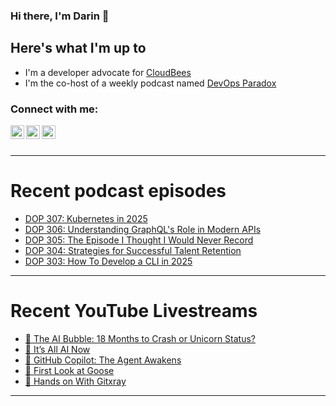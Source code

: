 ### Hi there, I'm Darin 👋

## Here's what I'm up to
- I'm a developer advocate for [CloudBees][cloudbees-website]
- I'm the co-host of a weekly podcast named [DevOps Paradox][dop-website]

### Connect with me:

[<img align="left" alt="darinpope | Twitter" width="22px" src="https://cdn.jsdelivr.net/npm/simple-icons@v3/icons/twitter.svg" />][twitter]
[<img align="left" alt="darinpope | LinkedIn" width="22px" src="https://cdn.jsdelivr.net/npm/simple-icons@v3/icons/linkedin.svg" />][linkedin]
[<img align="left" alt="darinpope | Instagram" width="22px" src="https://cdn.jsdelivr.net/npm/simple-icons@v3/icons/instagram.svg" />][instagram]

<br />
<br />

---

# Recent podcast episodes
<!-- BLOG-POST-LIST:START -->
- [DOP 307: Kubernetes in 2025](https://www.devopsparadox.com/episodes/kubernetes-in-2025-307/)
- [DOP 306: Understanding GraphQL&#39;s Role in Modern APIs](https://www.devopsparadox.com/episodes/understanding-graphql-s-role-in-modern-apis-306/)
- [DOP 305: The Episode I Thought I Would Never Record](https://www.devopsparadox.com/episodes/the-episode-i-thought-i-would-never-record-305/)
- [DOP 304: Strategies for Successful Talent Retention](https://www.devopsparadox.com/episodes/strategies-for-successful-talent-retention-304/)
- [DOP 303: How To Develop a CLI in 2025](https://www.devopsparadox.com/episodes/how-to-develop-a-cli-in-2025-303/)
<!-- BLOG-POST-LIST:END -->

---

# Recent YouTube Livestreams
<!-- YOUTUBE:START -->
- [🔴 The AI Bubble: 18 Months to Crash or Unicorn Status?](https://www.youtube.com/watch?v=WkUmB7VcKMk)
- [🔴 It’s All AI Now](https://www.youtube.com/watch?v=SB-6HUHJMs0)
- [🔴 GitHub Copilot: The Agent Awakens](https://www.youtube.com/watch?v=VoG22dIie0k)
- [🔴 First Look at Goose](https://www.youtube.com/watch?v=NhlsFRDmWzI)
- [🔴 Hands on With Gitxray](https://www.youtube.com/watch?v=5Ouic3MSSuo)
<!-- YOUTUBE:END -->

---


[website]: https://www.darinpope.com/
[twitter]: https://twitter.com/darinpope
[youtube]: https://youtube.com/darinpope
[instagram]: https://instagram.com/darinpope
[linkedin]: https://linkedin.com/in/darinpope
[cloudbees-website]: https://www.cloudbees.com/
[dop-website]: https://www.devopsparadox.com/

<!--
**darinpope/darinpope** is a ✨ _special_ ✨ repository because its `README.md` (this file) appears on your GitHub profile.

Here are some ideas to get you started:

- 🔭 I’m currently working on ...
- 🌱 I’m currently learning ...
- 👯 I’m looking to collaborate on ...
- 🤔 I’m looking for help with ...
- 💬 Ask me about ...
- 📫 How to reach me: ...
- 😄 Pronouns: ...
- ⚡ Fun fact: ...
-->
